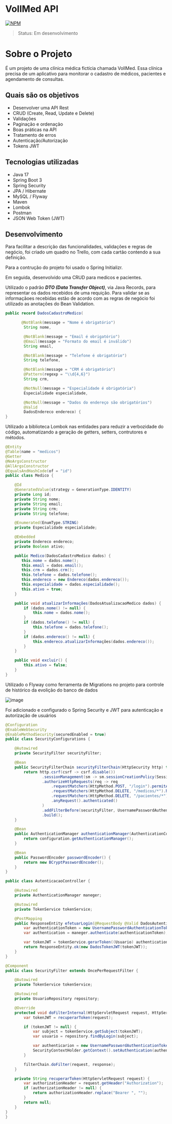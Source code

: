 # VollMed API
[![NPM](https://img.shields.io/npm/l/react)](https://github.com/crlucassilva/voll.med-api/blob/main/LICENSE)
> Status: Em desenvolvimento

# Sobre o Projeto

É um projeto de uma clínica médica fictícia chamada VollMed. Essa clínica precisa de um aplicativo para monitorar o cadastro de médicos, pacientes e agendamento de consultas.


## Quais são os objetivos

- Desenvolver uma API Rest
- CRUD (Create, Read, Update e Delete)
- Validações
- Paginação e ordenação
- Boas práticas na API
- Tratamento de erros
- Autenticação/Autorização
- Tokens JWT

## Tecnologias utilizadas

- Java 17
- Spring Boot 3
- Spring Security
- JPA / Hibernate
- MySQL / Flyway
- Maven
- Lombok
- Postman
- JSON Web Token (JWT)

## Desenvolvimento

Para facilitar a descrição das funcionalidades, validações e regras de negócio, foi criado um quadro no Trello, com cada cartão contendo a sua definição.

Para a contrução do projeto foi usado o Spring Initializr.

Em seguida, desenvolvido uma CRUD para medicos e pacientes.

Utilizado o padrão ___DTO (Data Transfer Object)___, via Java Records, para representar os dados recebidos de uma requição. Para validar se as informaçãoes recebidas estão de acordo com as regras de negócio foi utilizado as anotações do Bean Validation.

```java
public record DadosCadastroMedico(

       @NotBlank(message = "Nome é obrigatório")
        String nome,

        @NotBlank(message = "Email é obrigatório")
        @Email(message = "Formato do email é inválido")
        String email,

        @NotBlank(message = "Telefone é obrigatório")
        String telefone,

        @NotBlank(message = "CRM é obrigatório")
        @Pattern(regexp = "\\d{4,6}")
        String crm,

        @NotNull(message = "Especialidade é obrigatória")
        Especialidade especialidade,

        @NotNull(message = "Dados do endereço são obrigatórios")
        @Valid
        DadosEndereco endereco) {
}
```

Utilizado a biblioteca Lombok nas entidades para reduzir a verbozidade do código, automatizando a geração de getters, setters, contrutores e métodos.

```java
@Entity
@Table(name = "medicos")
@Getter
@NoArgsConstructor
@AllArgsConstructor
@EqualsAndHashCode(of = "id")
public class Medico {

    @Id
    @GeneratedValue(strategy = GenerationType.IDENTITY)
    private Long id;
    private String nome;
    private String email;
    private String crm;
    private String telefone;

    @Enumerated(EnumType.STRING)
    private Especialidade especialidade;

    @Embedded
    private Endereco endereco;
    private Boolean ativo;

    public Medico(DadosCadastroMedico dados) {
       this.nome = dados.nome();
       this.email = dados.email();
       this.crm = dados.crm();
       this.telefone = dados.telefone();
       this.endereco = new Endereco(dados.endereco());
       this.especialidade = dados.especialidade();
       this.ativo = true;
    }

    public void atualizarInformações(DadosAtualizacaoMedico dados) {
        if (dados.nome() != null) {
            this.nome = dados.nome();
        }
        if (dados.telefone() != null) {
            this.telefone = dados.telefone();
        }
        if (dados.endereco() != null) {
            this.endereco.atualizarInformações(dados.endereco());
        }
    }

    public void excluir() {
        this.ativo = false;
    }
}
```

Utilizado o Flyway como ferramenta de Migrations no projeto para controle de histórico da evolição do banco de dados 

![image](https://github.com/crlucassilva/voll.med-api/assets/74364754/b90a2bae-e81b-4e07-86d6-559673ed8ba5)

Foi adicionado e configurado o Spring Security e JWT para autenticação e autorização de usuários

```java
@Configuration
@EnableWebSecurity
@EnableMethodSecurity(securedEnabled = true)
public class SecurityConfigurations {

    @Autowired
    private SecurityFilter securityFilter;

    @Bean
    public SecurityFilterChain securityFilterChain(HttpSecurity http) throws Exception {
        return http.csrf(csrf -> csrf.disable())
                .sessionManagement(sm -> sm.sessionCreationPolicy(SessionCreationPolicy.STATELESS))
                .authorizeHttpRequests(req -> req
                    .requestMatchers(HttpMethod.POST, "/login").permitAll()
                    .requestMatchers(HttpMethod.DELETE, "/medicos/*").hasRole("ADMIN")
                    .requestMatchers(HttpMethod.DELETE, "/pacientes/*").hasRole("ADMIN")
                    .anyRequest().authenticated()
                )
                .addFilterBefore(securityFilter, UsernamePasswordAuthenticationFilter.class)
                .build();
    }

    @Bean
    public AuthenticationManager authenticationManager(AuthenticationConfiguration configuration) throws Exception {
        return configuration.getAuthenticationManager();
    }

    @Bean
    public PasswordEncoder passwordEncoder() {
        return new BCryptPasswordEncoder();
    }
}
```

```java
public class AutenticacaoController {

    @Autowired
    private AuthenticationManager maneger;

    @Autowired
    private TokenService tokenService;

    @PostMapping
    public ResponseEntity efetuarLogin(@RequestBody @Valid DadosAutenticacao dados) {
        var authenticationToken = new UsernamePasswordAuthenticationToken(dados.login(), dados.senha());
        var authentication = maneger.authenticate(authenticationToken);

        var tokenJWT = tokenService.gerarToken((Usuario) authentication.getPrincipal());
        return ResponseEntity.ok(new DadosTokenJWT(tokenJWT));
    }
}
```

```java
@Component
public class SecurityFilter extends OncePerRequestFilter {

    @Autowired
    private TokenService tokenService;

    @Autowired
    private UsuarioRepository repository;

    @Override
    protected void doFilterInternal(HttpServletRequest request, HttpServletResponse response, FilterChain filterChain) throws ServletException, IOException {
        var tokenJWT = recuperarToken(request);

        if (tokenJWT != null) {
            var subject = tokenService.getSubject(tokenJWT);
            var usuario = repository.findByLogin(subject);

            var authenticarion = new UsernamePasswordAuthenticationToken(usuario, null, usuario.getAuthorities());
            SecurityContextHolder.getContext().setAuthentication(authenticarion);
        }

        filterChain.doFilter(request, response);
    }

    private String recuperarToken(HttpServletRequest request) {
        var authorizationHeader = request.getHeader("Authorization");
        if (authorizationHeader != null) {
            return authorizationHeader.replace("Bearer ", "");
        }
        return null;
    }
}
}
```



